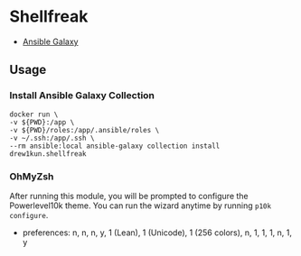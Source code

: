 # Shellfreak

- [Ansible Galaxy](https://galaxy.ansible.com/ui/repo/published/drew1kun/shellfreak/)

## Usage

### Install Ansible Galaxy Collection

```
docker run \
-v ${PWD}:/app \
-v ${PWD}/roles:/app/.ansible/roles \
-v ~/.ssh:/app/.ssh \
--rm ansible:local ansible-galaxy collection install drew1kun.shellfreak
```

### OhMyZsh

After running this module, you will be prompted to configure the Powerlevel10k theme. You can run the wizard anytime by running `p10k configure`.

- preferences: n, n, n, y, 1 (Lean), 1 (Unicode), 1 (256 colors), n, 1, 1, 1, n, 1, y
